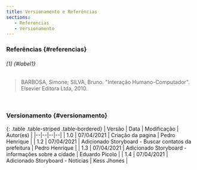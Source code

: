 ```yaml
---
title: Versionamento e Referências
sections:
   - Referencias
   - Versionamento
---
```


### Referências {#referencias}
###### [1] {#label1}
> BARBOSA, Simone; SILVA, Bruno. "Interação Humano-Computador". Elsevier Editora Ltda, 2010.
<br>

### Versionamento {#versionamento}
<div class="table-responsive">

{: .table .table-striped .table-bordered}
| Versão | Data | Modificação | Autor(es) |
|--|--|--|--|
| 1.0 | 07/04/2021 | Criação da pagina | Pedro Henrique |
| 1.2 | 07/04/2021 | Adicionado Storyboard - Buscar contatos da prefeitura | Pedro Henrique |
| 1.3 | 07/04/2021 | Adicionado Storyboard - informações sobre a cidade | Eduardo Picolo |
| 1.4 | 07/04/2021 | Adicionado Storyboard - Notícias | Kess Jhones |

</div>